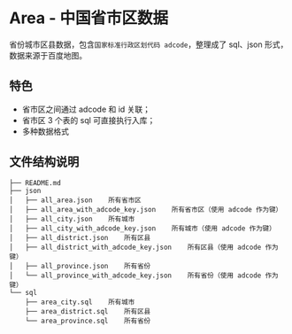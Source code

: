# Area - 中国省市区数据
省份城市区县数据，包含`国家标准行政区划代码 adcode`，整理成了 sql、json 形式，数据来源于百度地图。

## 特色
* 省市区之间通过 adcode 和 id 关联；
* 省市区 3 个表的 sql 可直接执行入库；
* 多种数据格式

## 文件结构说明
    ├── README.md
    ├── json
    │   ├── all_area.json    所有省市区
    │   ├── all_area_with_adcode_key.json    所有省市区（使用 adcode 作为键）
    │   ├── all_city.json    所有城市
    │   ├── all_city_with_adcode_key.json    所有城市（使用 adcode 作为键）
    │   ├── all_district.json    所有区县
    │   ├── all_district_with_adcode_key.json    所有区县（使用 adcode 作为键）
    │   ├── all_province.json    所有省份
    │   └── all_province_with_adcode_key.json    所有省份（使用 adcode 作为键）
    └── sql
        ├── area_city.sql    所有城市
        ├── area_district.sql    所有区县
        └── area_province.sql    所有省份
